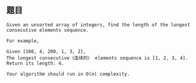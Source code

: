 ## 题目
    Given an unsorted array of integers, find the length of the longest consecutive elements sequence.

    For example,

    Given [100, 4, 200, 1, 3, 2],
    The longest consecutive（连续的） elements sequence is [1, 2, 3, 4]. Return its length: 4.

    Your algorithm should run in O(n) complexity.